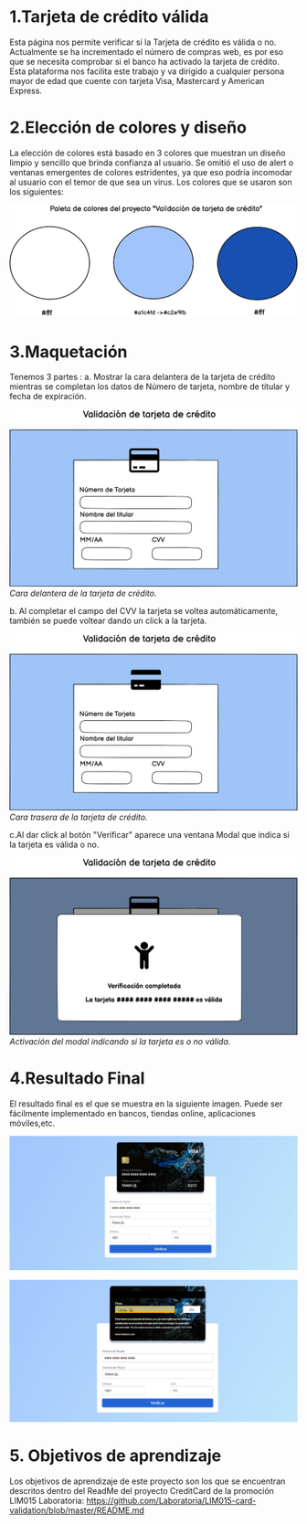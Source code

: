 # 1.Tarjeta de crédito válida

Esta página nos permite verificar si la Tarjeta de crédito es válida o no. Actualmente se ha incrementado el
número de compras web, es por eso que se necesita comprobar si el banco ha activado la tarjeta de crédito.
Esta plataforma nos facilita este trabajo y va dirigido a cualquier persona mayor de edad que cuente con tarjeta Visa, Mastercard y American Express.

# 2.Elección de colores y diseño
La elección de colores está basado en 3 colores que muestran un diseño limpio y sencillo que brinda confianza al usuario. Se omitió el uso de alert o ventanas emergentes de colores estridentes, ya que eso podría incomodar al usuario con el temor de que sea un virus.
Los colores que se usaron son los siguientes:

![alt text](src/img/Readme/4.png)



# 3.Maquetación

Tenemos 3 partes :
a. Mostrar la cara delantera de la tarjeta de crédito mientras se completan los datos de Número de tarjeta, nombre de titular y fecha de expiración.


![alt text](src/img/Readme/1.png)
_Cara delantera de la tarjeta de crédito._


b. Al completar el campo del CVV la tarjeta se voltea automáticamente, también se puede voltear dando un click a la tarjeta.


![alt text](src/img/Readme/2.png)
_Cara trasera de la tarjeta de crédito._


c.Al dar click al botón "Verificar" aparece una ventana Modal que indica si la tarjeta es válida o no.


![alt text](src/img/Readme/3.png)
_Activación del modal indicando si la tarjeta es o no válida._

# 4.Resultado Final

El resultado final es el que se muestra en la siguiente imagen. Puede ser fácilmente implementado en bancos, tiendas online, aplicaciones móviles,etc.


![alt text](src/img/Readme/caradelantera.PNG)


![alt text](src/img/Readme/caratrasera.PNG)


# 5. Objetivos de aprendizaje

Los objetivos de aprendizaje de este proyecto son los que se encuentran descritos dentro del ReadMe del proyecto
CreditCard de la promoción LIM015 Laboratoria: https://github.com/Laboratoria/LIM015-card-validation/blob/master/README.md